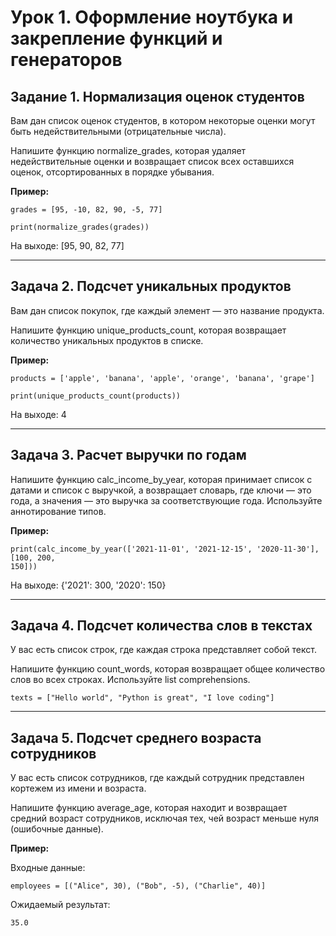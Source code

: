 # Урок 1. Оформление ноутбука и закрепление функций и генераторов

## Задание 1. Нормализация оценок студентов
Вам дан список оценок студентов, в котором некоторые оценки могут быть
недействительными (отрицательные числа).

Напишите функцию normalize_grades, которая удаляет недействительные оценки и возвращает
список всех оставшихся оценок, отсортированных в порядке убывания.

**Пример:**

    grades = [95, -10, 82, 90, -5, 77]

    print(normalize_grades(grades))

  На выходе: [95, 90, 82, 77]

----
## Задача 2. Подсчет уникальных продуктов
Вам дан список покупок, где каждый элемент — это название продукта.

Напишите функцию unique_products_count, которая возвращает
количество уникальных продуктов в списке.

**Пример:**

    products = ['apple', 'banana', 'apple', 'orange', 'banana', 'grape']

    print(unique_products_count(products))

На выходе: 4

-----
## Задача 3. Расчет выручки по годам
Напишите функцию calc_income_by_year, которая принимает список с
датами и список с выручкой, а возвращает словарь, где ключи — это года, а
значения — это выручка за соответствующие года. Используйте аннотирование
типов.

**Пример:**

    print(calc_income_by_year(['2021-11-01', '2021-12-15', '2020-11-30'], [100, 200,
    150]))

На выходе: {'2021': 300, '2020': 150}

---
## Задача 4. Подсчет количества слов в текстах
У вас есть список строк, где каждая строка представляет собой текст.

Напишите функцию count_words, которая возвращает общее количество слов
во всех строках. Используйте list comprehensions.

    texts = ["Hello world", "Python is great", "I love coding"]

---
## Задача 5. Подсчет среднего возраста сотрудников
У вас есть список сотрудников, где каждый сотрудник представлен кортежем из
имени и возраста. 

Напишите функцию average_age, которая находит и
возвращает средний возраст сотрудников, исключая тех, чей возраст меньше
нуля (ошибочные данные).

**Пример:**

Входные данные:

    employees = [("Alice", 30), ("Bob", -5), ("Charlie", 40)]

Ожидаемый результат:

    35.0